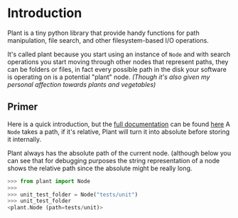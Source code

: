 # Introduction

Plant is a tiny python library that provide handy functions for path
manipulation, file search, and other filesystem-based I/O operations.

It's called plant because you start using an instance of `Node` and
with search operations you start moving through other nodes that
represent paths, they can be folders or files, in fact every possible
path in the disk your software is operating on is a potential "plant"
node. *(Though it's also given my personal affection towards plants and
vegetables)*

## Primer

Here is a quick introduction, but the
[full documentation](http://falcao.it/plant) can be found
[here](http://falcao.it/plant) A `Node` takes a path, if it's
relative, Plant will turn it into absolute before storing it
internally.

Plant always has the absolute path of the current node. (although
below you can see that for debugging purposes the string
representation of a node shows the relative path since the absolute
might be really long.

```python
>>> from plant import Node
>>>
>>> unit_test_folder = Node("tests/unit")
>>> unit_test_folder
<plant.Node (path=tests/unit)>
```
